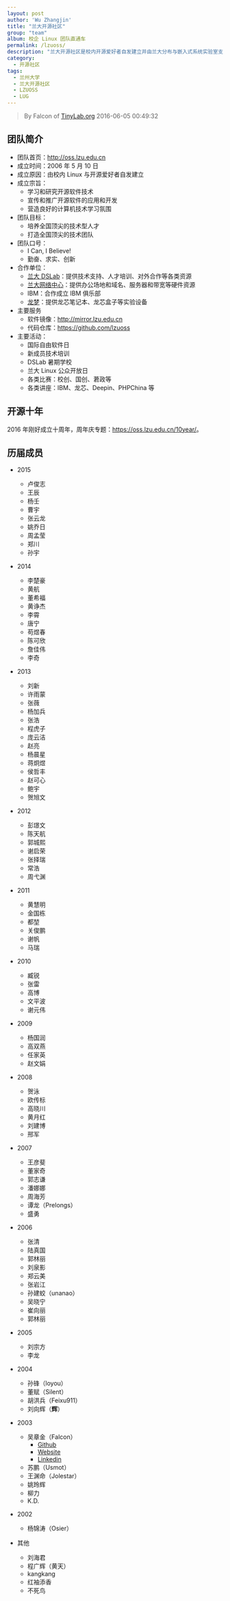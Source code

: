 ```yaml
---
layout: post
author: 'Wu Zhangjin'
title: "兰大开源社区"
group: "team"
album: 校企 Linux 团队直通车
permalink: /lzuoss/
description: "兰大开源社区是校内开源爱好者自发建立并由兰大分布与嵌入式系统实验室支持的组织，旨在学习和研究开源软件技术，宣传和推广开源软件的应用和开发，营造良好的计算机技术学习氛围。"
category:
  - 开源社区
tags:
  - 兰州大学
  - 兰大开源社区
  - LZUOSS
  - LUG
---
```


> By Falcon of [TinyLab.org](https://tinylab.org)
> 2016-06-05 00:49:32

## 团队简介

* 团队首页：<http://oss.lzu.edu.cn>
* 成立时间：2006 年 5 月 10 日
* 成立原因：由校内 Linux 与开源爱好者自发建立
* 成立宗旨：
  * 学习和研究开源软件技术
  * 宣传和推广开源软件的应用和开发
  * 营造良好的计算机技术学习氛围
* 团队目标：
  * 培养全国顶尖的技术型人才
  * 打造全国顶尖的技术团队
* 团队口号：
  * I Can, I Believe!
  * 勤奋、求实、创新 
* 合作单位：
  * [兰大 DSLab](http://dslab.lzu.edu.cn)：提供技术支持、人才培训、对外合作等各类资源
  * [兰大网络中心](http://its.lzu.edu.cn/)：提供办公场地和域名、服务器和带宽等硬件资源
  * IBM：合作成立 IBM 俱乐部
  * [龙梦](http://www.lemote.com)：提供龙芯笔记本、龙芯盒子等实验设备
* 主要服务
  * 软件镜像：<http://mirror.lzu.edu.cn>
  * 代码仓库：<https://github.com/lzuoss>
* 主要活动：
  * 国际自由软件日
  * 新成员技术培训
  * DSLab 暑期学校
  * 兰大 Linux 公众开放日
  * 各类比赛：校创、国创、莙政等
  * 各类讲座：IBM、龙芯、Deepin、PHPChina 等

## 开源十年

2016 年刚好成立十周年，周年庆专题：<https://oss.lzu.edu.cn/10year/>。

## 历届成员

* 2015
  * 卢俊志
  * 王辰
  * 杨壬
  * 曹宇
  * 张云龙
  * 姚乔日
  * 周孟莹
  * 郑川
  * 孙宇

* 2014
  * 李楚豪
  * 黄航
  * 董希福
  * 黄诤杰
  * 李霄
  * 唐宁
  * 苟煜春
  * 陈可欣
  * 詹佳伟
  * 李奇

* 2013
  * 刘新
  * 许雨蒙
  * 张薇
  * 杨加兵
  * 张浩
  * 程虎子
  * 庞云洁
  * 赵亮
  * 杨晨星
  * 蒋炯煜
  * 侯哲丰
  * 赵可心
  * 鲍宇
  * 贺旭文

* 2012
  * 彭璟文
  * 陈天航
  * 郭城熙
  * 谢启荣
  * 张择瑞
  * 常浩
  * 周弋渊

* 2011
  * 黄慧明
  * 金国栋
  * 都堃
  * 关俊鹏
  * 谢帆
  * 马瑞
 
* 2010
  * 臧锐
  * 张雷
  * 高博
  * 文平波
  * 谢元伟

* 2009
  * 杨国润
  * 高双燕
  * 任家英
  * 赵文娟

* 2008
  * 贺泳
  * 欧传标
  * 高晓川
  * 黄月红
  * 刘建博
  * 邢军

* 2007
  * 王彦斐
  * 董家奇
  * 郭志谦
  * 潘娜娜
  * 周海芳
  * 谭龙（Prelongs）
  * 盛勇
	 
* 2006
  * 张清
  * 陆真国 
  * 郭林丽
  * 刘泉影
  * 郑云美
  * 张岩江
  * 孙建蛟（unanao）
  * 吴晓宁
  * 崔向丽
  * 郭林丽

* 2005
  * 刘宗方
  * 李龙

* 2004
  * 孙锋（loyou）
  * 董赋（Silent）
  * 胡洪兵（Feixu911）
  * 刘向辉（**辉**）

* 2003
  * 吴章金（Falcon）
    * [Github](https://github.com/lzufalcon)
    * [Website](https://tinylab.org)
    * [Linkedin](https://www.linkedin.com/in/wuzhangjin)
  * 苏鹏（Usmot）
  * 王渊命（Jolestar）
  * 姚玲辉
  * 柳力
  * K.D.

* 2002
  * 杨锦涛（Osier）

* 其他
  * 刘海君
  * 程广辉（黄天）
  * kangkang
  * 红袖添香
  * 不死鸟
